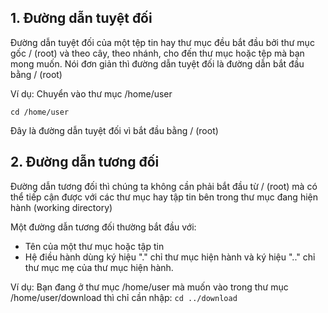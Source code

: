## 1. Đường dẫn tuyệt đối

Đường dẫn tuyệt đối của một tệp tin hay thư mục đều bắt đầu bởi thư mục gốc / (root) và theo cây, theo nhánh, cho đến thư mục hoặc tệp mà bạn mong muốn. Nói đơn giản thì đường dẫn tuyệt đối là đường dẫn bắt đầu bằng / (root)

Ví dụ: Chuyển vào thư mục /home/user

``cd /home/user `` 

Đây là đường dẫn tuyệt đối vì bắt đầu bằng / (root)

## 2. Đường dẫn tương đối

Đường dẫn tương đối thì chúng ta không cần phải bắt đầu từ / (root) mà có thể tiếp cận được với các thư mục hay tập tin bên trong thư mục đang hiện hành (working directory)

Một đường dẫn tương đối thường bắt đầu với:
- Tên của một thư mục hoặc tập tin
- Hệ điều hành dùng ký hiệu "." chỉ thư mục hiện hành và ký hiệu ".." chỉ thư mục mẹ của thư mục hiện hành.

Ví dụ: Bạn đang ở thư mục /home/user mà muốn vào trong thư mục /home/user/download thì chỉ cần nhập:
``cd ../download``


